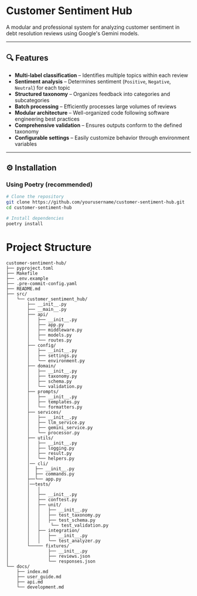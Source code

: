 # Customer Sentiment Hub

A modular and professional system for analyzing customer sentiment in debt resolution reviews using Google's Gemini models.

---

## 🔍 Features

- **Multi-label classification** – Identifies multiple topics within each review
- **Sentiment analysis** – Determines sentiment (`Positive`, `Negative`, `Neutral`) for each topic
- **Structured taxonomy** – Organizes feedback into categories and subcategories
- **Batch processing** – Efficiently processes large volumes of reviews
- **Modular architecture** – Well-organized code following software engineering best practices
- **Comprehensive validation** – Ensures outputs conform to the defined taxonomy
- **Configurable settings** – Easily customize behavior through environment variables

---

## ⚙️ Installation

### Using Poetry (recommended)

```bash
# Clone the repository
git clone https://github.com/yourusername/customer-sentiment-hub.git
cd customer-sentiment-hub

# Install dependencies
poetry install
```
# Project Structure
```
customer-sentiment-hub/
├── pyproject.toml
├── Makefile
├── .env.example
├── .pre-commit-config.yaml
├── README.md
├── src/
│   └── customer_sentiment_hub/
│       ├── __init__.py
│       ├── __main__.py
│       ├── api/
│       │   ├── __init__.py
│       │   ├── app.py
│       │   ├── middleware.py
│       │   ├── models.py
│       │   └── routes.py
│       ├── config/
│       │   ├── __init__.py
│       │   ├── settings.py
│       │   └── environment.py
│       ├── domain/
│       │   ├── __init__.py
│       │   ├── taxonomy.py
│       │   ├── schema.py
│       │   └── validation.py
│       ├── prompts/
│       │   ├── __init__.py
│       │   ├── templates.py
│       │   └── formatters.py
│       ├── services/
│       │   ├── __init__.py
│       │   ├── llm_service.py
│       │   ├── gemini_service.py
│       │   └── processor.py
│       ├── utils/
│       │   ├── __init__.py
│       │   ├── logging.py
│       │   ├── result.py
│       │   └── helpers.py
│       │── cli/
│       │  ├── __init__.py
│       │  ├── commands.py
│       ├──└── app.py
│       │──tests/
│       │   │
│       │   ├── __init__.py
│       │   ├── conftest.py
│       │   ├── unit/
│       │   │   ├── __init__.py
│       │   │   ├── test_taxonomy.py
│       │   │   ├── test_schema.py
│       │   │    └── test_validation.py
│       │   ├── integration/
│       │   │   ├── __init__.py
│       │   │   └── test_analyzer.py
│       └───── fixtures/
│               ├── __init__.py
│               ├── reviews.json
│               └── responses.json
└── docs/
    ├── index.md
    ├── user_guide.md
    ├── api.md
    └── development.md
